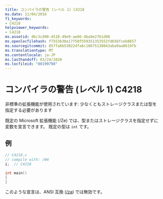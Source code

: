 ```yaml
---
title: コンパイラの警告 (レベル 1) C4218
ms.date: 11/04/2016
f1_keywords:
- C4218
helpviewer_keywords:
- C4218
ms.assetid: d6c3cd90-4518-49e9-ae86-4ba9e2761d98
ms.openlocfilehash: f7553b30a17f50f559351353552fd656fceb8657
ms.sourcegitcommit: 857fa6b530224fa6c18675138043aba9aa0619fb
ms.translationtype: MT
ms.contentlocale: ja-JP
ms.lasthandoff: 03/24/2020
ms.locfileid: "80199798"
---
```

# <a name="compiler-warning-level-1-c4218"></a>コンパイラの警告 (レベル 1) C4218

非標準の拡張機能が使用されています: 少なくともストレージクラスまたは型を指定する必要があります

既定の Microsoft 拡張機能 (/Ze) では、型またはストレージクラスを指定せずに変数を宣言できます。 既定の型は `int` です。

## <a name="example"></a>例

```cpp
// C4218.c
// compile with: /W4
i;  // C4218

int main()
{
}
```

このような宣言は、ANSI 互換 ([/za](../../build/reference/za-ze-disable-language-extensions.md)) では無効です。
